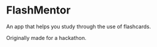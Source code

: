 # FlashMentor

An app that helps you study through the use of flashcards. 

Originally made for a hackathon.
